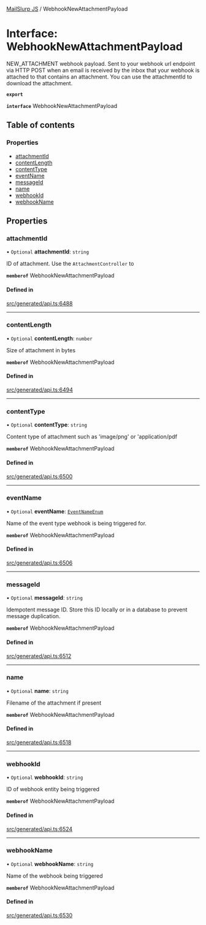 [MailSlurp JS](../README.md) / WebhookNewAttachmentPayload

# Interface: WebhookNewAttachmentPayload

NEW_ATTACHMENT webhook payload. Sent to your webhook url endpoint via HTTP POST when an email is received by the inbox that your webhook is attached to that contains an attachment. You can use the attachmentId to download the attachment.

**`export`**

**`interface`** WebhookNewAttachmentPayload

## Table of contents

### Properties

- [attachmentId](WebhookNewAttachmentPayload.md#attachmentid)
- [contentLength](WebhookNewAttachmentPayload.md#contentlength)
- [contentType](WebhookNewAttachmentPayload.md#contenttype)
- [eventName](WebhookNewAttachmentPayload.md#eventname)
- [messageId](WebhookNewAttachmentPayload.md#messageid)
- [name](WebhookNewAttachmentPayload.md#name)
- [webhookId](WebhookNewAttachmentPayload.md#webhookid)
- [webhookName](WebhookNewAttachmentPayload.md#webhookname)

## Properties

### attachmentId

• `Optional` **attachmentId**: `string`

ID of attachment. Use the `AttachmentController` to

**`memberof`** WebhookNewAttachmentPayload

#### Defined in

[src/generated/api.ts:6488](https://github.com/mailslurp/mailslurp-client/blob/113e801/src/generated/api.ts#L6488)

___

### contentLength

• `Optional` **contentLength**: `number`

Size of attachment in bytes

**`memberof`** WebhookNewAttachmentPayload

#### Defined in

[src/generated/api.ts:6494](https://github.com/mailslurp/mailslurp-client/blob/113e801/src/generated/api.ts#L6494)

___

### contentType

• `Optional` **contentType**: `string`

Content type of attachment such as 'image/png' or 'application/pdf

**`memberof`** WebhookNewAttachmentPayload

#### Defined in

[src/generated/api.ts:6500](https://github.com/mailslurp/mailslurp-client/blob/113e801/src/generated/api.ts#L6500)

___

### eventName

• `Optional` **eventName**: [`EventNameEnum`](../enums/WebhookNewAttachmentPayload.EventNameEnum.md)

Name of the event type webhook is being triggered for.

**`memberof`** WebhookNewAttachmentPayload

#### Defined in

[src/generated/api.ts:6506](https://github.com/mailslurp/mailslurp-client/blob/113e801/src/generated/api.ts#L6506)

___

### messageId

• `Optional` **messageId**: `string`

Idempotent message ID. Store this ID locally or in a database to prevent message duplication.

**`memberof`** WebhookNewAttachmentPayload

#### Defined in

[src/generated/api.ts:6512](https://github.com/mailslurp/mailslurp-client/blob/113e801/src/generated/api.ts#L6512)

___

### name

• `Optional` **name**: `string`

Filename of the attachment if present

**`memberof`** WebhookNewAttachmentPayload

#### Defined in

[src/generated/api.ts:6518](https://github.com/mailslurp/mailslurp-client/blob/113e801/src/generated/api.ts#L6518)

___

### webhookId

• `Optional` **webhookId**: `string`

ID of webhook entity being triggered

**`memberof`** WebhookNewAttachmentPayload

#### Defined in

[src/generated/api.ts:6524](https://github.com/mailslurp/mailslurp-client/blob/113e801/src/generated/api.ts#L6524)

___

### webhookName

• `Optional` **webhookName**: `string`

Name of the webhook being triggered

**`memberof`** WebhookNewAttachmentPayload

#### Defined in

[src/generated/api.ts:6530](https://github.com/mailslurp/mailslurp-client/blob/113e801/src/generated/api.ts#L6530)
